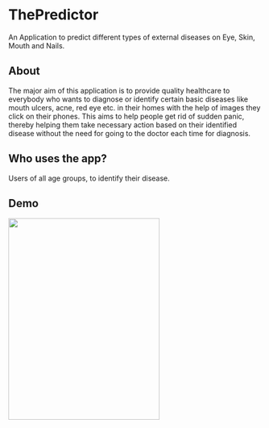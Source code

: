 # ThePredictor
 An Application to predict different types of external diseases on Eye, Skin, Mouth and Nails.
 
## About
 The major aim of this application is to provide quality healthcare to everybody who wants to diagnose or identify certain basic diseases
 like mouth ulcers, acne, red eye etc. in their homes with the help of images they click on their phones. This aims to help people get rid
 of sudden panic, thereby helping them take necessary action based on their identified disease without the need for going to the doctor
 each time for diagnosis.

## Who uses the app?
 Users of all age groups, to identify their disease.

## Demo
 <img src="https://github.com/prasanna77cr7/ThePredictor/blob/master/DEMO/demoo.mp4" width=300 height=400>
